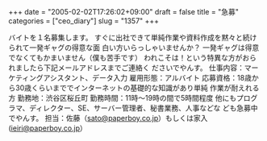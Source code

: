 +++
date = "2005-02-02T17:26:02+09:00"
draft = false
title = "急募"
categories = ["ceo_diary"]
slug = "1357"
+++

バイトを１名募集します。
すぐに出社できて単純作業や資料作成を黙々と続けられて一発ギャグの得意な面
白い方いらっしゃいませんか？
一発ギャグは得意でなくてもかまいません（僕も苦手です）
われこそは！という特異な方がおられましたら下記メールアドレスまでご連絡く
ださいでやんす。
仕事内容：マーケティングアシスタント、データ入力
雇用形態：アルバイト
応募資格：18歳から30歳くらいまででインターネットの基礎的な知識があり単純
作業が耐えれる方
勤務地：渋谷区桜丘町
勤務時間：11時〜19時の間で5時間程度
他にもプログラマ、ディレクター、SE、サーバー管理者、秘書業務、人事などな
ども急募中でやんす。
担当：佐藤（sato@paperboy.co.jp）もしくは家入(ieiri@paperboy.co.jp）
